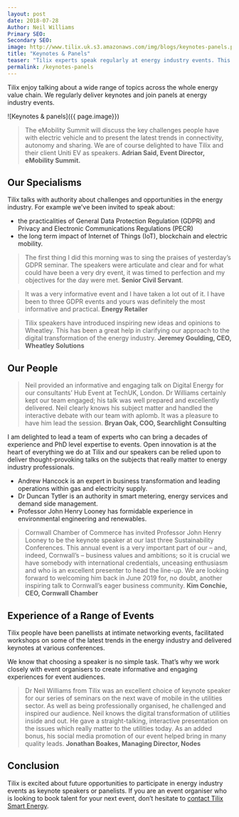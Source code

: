 ```yaml
---
layout: post
date: 2018-07-28
Author: Neil Williams  
Primary SEO:  
Secondary SEO:
image: http://www.tilix.uk.s3.amazonaws.com/img/blogs/keynotes-panels.png
title: "Keynotes & Panels"
teaser: "Tilix experts speak regularly at energy industry events. This post illustrates why we are popular with event organisers and delegates alike."
permalink: /keynotes-panels
---
```

Tilix enjoy talking about a wide range of topics across the whole energy value chain. We regularly deliver keynotes and join panels at energy industry events.

![Keynotes & panels]({{ page.image}})

> The eMobility Summit will discuss the key challenges people have with electric vehicle and to present the latest trends in connectivity, autonomy and sharing. We are of course delighted to have Tilix and their client Uniti EV as speakers.  **Adrian Said, Event Director, eMobility Summit.**

## Our Specialisms
Tilix talks with authority about challenges and opportunities in the energy industry. For example we've been invited to speak about:

 - the practicalities of General Data Protection Regulation (GDPR) and Privacy and Electronic Communications Regulations (PECR)
 - the long term impact of Internet of Things (IoT), blockchain and electric mobility.

> The first thing I did this morning was to sing the praises of yesterday’s GDPR seminar. The speakers were articulate and clear and for what could have been a very dry event, it was timed to perfection and my objectives for the day were met. **Senior Civil Servant**.  

> It was a very informative event and I have taken a lot out of it. I have been to three GDPR events and yours was definitely the most informative and practical. **Energy Retailer**

> Tilix speakers have introduced inspiring new ideas and opinions to Wheatley. This has been a great help in clarifying our approach to the digital transformation of the energy industry. **Jeremey Goulding, CEO, Wheatley Solutions**

## Our People
> Neil provided an informative and engaging talk on Digital Energy for our consultants’ Hub Event at TechUK, London.  Dr Williams certainly kept our team engaged; his talk was well prepared and excellently delivered.  Neil clearly knows his subject matter and handled the interactive debate with our team with aplomb.  It was a pleasure to have him lead the session. **Bryan Oak, COO, Searchlight Consulting**

I am delighted to lead a team of experts who can bring a decades of experience and PhD level expertise to events. Open innovation is at the heart of everything we do at Tilix and our speakers can be relied upon to deliver thought-provoking talks on the subjects that really matter to energy industry professionals.

- Andrew Hancock is an expert in business transformation and leading operations within gas and electricity supply.
- Dr Duncan Tytler is an authority in smart metering, energy services and demand side management.
- Professor John Henry Looney has formidable experience in environmental engineering and renewables.

> Cornwall Chamber of Commerce has invited Professor John Henry Looney to be the keynote speaker at our last three Sustainability Conferences. This annual event is a very important part of our – and, indeed, Cornwall’s – business values and ambitions; so it is crucial we have somebody with international credentials, unceasing enthusiasm and who is an excellent presenter to head the line-up. We are looking forward to welcoming him back in June 2019 for, no doubt, another inspiring talk to Cornwall’s eager business community. **Kim Conchie​, CEO, Cornwall Chamber**

## Experience of a Range of Events
Tilix people have been panellists at intimate networking events, facilitated workshops on some of the latest trends in the energy industry and delivered keynotes at various conferences.

We know that choosing a speaker is no simple task. That’s why we work closely with event organisers to create informative and engaging experiences for event audiences.

> Dr Neil Williams from Tilix was an excellent choice of keynote speaker for our series of seminars on the next wave of mobile in the utilities sector. As well as being professionally organised, he challenged and inspired our audience. Neil knows the digital transformation of utilities inside and out. He gave a straight-talking, interactive presentation on the issues which really matter to the utilities today. As an added bonus, his social media promotion of our event helped bring in many quality leads. **Jonathan Boakes, Managing Director, Nodes**

## Conclusion
Tilix is excited about future opportunities to participate in energy industry events as keynote speakers or panelists. If you are an event organiser who is looking to book talent for your next event, don’t hesitate to [contact Tilix Smart Energy](/contact).
